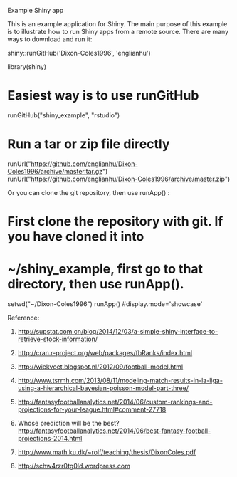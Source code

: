 Example Shiny app

This is an example application for Shiny. The main purpose of this example is to illustrate how to run Shiny apps from a remote source. There are many ways to download and run it:

shiny::runGitHub('Dixon-Coles1996', 'englianhu')

library(shiny)

# Easiest way is to use runGitHub
runGitHub("shiny_example", "rstudio")

# Run a tar or zip file directly
runUrl("https://github.com/englianhu/Dixon-Coles1996/archive/master.tar.gz")
runUrl("https://github.com/englianhu/Dixon-Coles1996/archive/master.zip")

Or you can clone the git repository, then use  runApp() :

# First clone the repository with git. If you have cloned it into
# ~/shiny_example, first go to that directory, then use runApp().
setwd("~/Dixon-Coles1996")
runApp() #display.mode='showcase'


Reference:

1) http://supstat.com.cn/blog/2014/12/03/a-simple-shiny-interface-to-retrieve-stock-information/

2) http://cran.r-project.org/web/packages/fbRanks/index.html

3) http://wiekvoet.blogspot.nl/2012/09/football-model.html

4) http://www.tsrmh.com/2013/08/11/modeling-match-results-in-la-liga-using-a-hierarchical-bayesian-poisson-model-part-three/

5) http://fantasyfootballanalytics.net/2014/06/custom-rankings-and-projections-for-your-league.html#comment-27718

6) Whose prediction will be the best? http://fantasyfootballanalytics.net/2014/06/best-fantasy-football-projections-2014.html

7) http://www.math.ku.dk/~rolf/teaching/thesis/DixonColes.pdf

8) http://schw4rzr0tg0ld.wordpress.com
